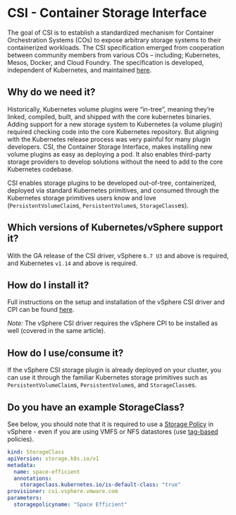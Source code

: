 # CSI - Container Storage Interface

The goal of CSI is to establish a standardized mechanism for Container Orchestration Systems (COs) to expose arbitrary storage systems to their containerized workloads. The CSI specification emerged from cooperation between community members from various COs – including; Kubernetes, Mesos, Docker, and Cloud Foundry. The specification is developed, independent of Kubernetes, and maintained [here](https://github.com/container-storage-interface/spec/blob/master/spec.md).

## Why do we need it?

Historically, Kubernetes volume plugins were “in-tree”, meaning they’re linked, compiled, built, and shipped with the core kubernetes binaries. Adding support for a new storage system to Kubernetes (a volume plugin) required checking code into the core Kubernetes repository. But aligning with the Kubernetes release process was very painful for many plugin developers. CSI, the Container Storage Interface, makes installing new volume plugins as easy as deploying a pod. It also enables third-party storage providers to develop solutions without the need to add to the core Kubernetes codebase.

CSI enables storage plugins to be developed out-of-tree, containerized, deployed via standard Kubernetes primitives, and consumed through the Kubernetes storage primitives users know and love (`PersistentVolumeClaim`s, `PersistentVolume`s, `StorageClass`es).

## Which versions of Kubernetes/vSphere support it?

With the GA release of the CSI driver, vSphere `6.7 U3` and above is required, and Kubernetes `v1.14` and above is required.

## How do I install it?

Full instructions on the setup and installation of the vSphere CSI driver and CPI can be found [here](https://cloud-provider-vsphere.sigs.k8s.io/tutorials/kubernetes-on-vsphere-with-kubeadm.html).

_Note:_ The vSphere CSI driver requires the vSphere CPI to be installed as well (covered in the same article).

## How do I use/consume it?

If the vSphere CSI storage plugin is already deployed on your cluster, you can use it through the familiar Kubernetes storage primitives such as `PersistentVolumeClaim`s, `PersistentVolume`s, and `StorageClass`es.

## Do you have an example StorageClass?

See below, you should note that it is required to use a [Storage Policy](https://docs.vmware.com/en/VMware-vSphere/6.7/com.vmware.vsphere.storage.doc/GUID-89091D59-D844-46B2-94C2-35A3961D23E7.html) in vSphere - even if you are using VMFS or NFS datastores (use [tag-based](https://blogs.vmware.com/virtualblocks/2018/07/26/using-tag-based-spbm-policies-to-manage-your-storage/) policies).

```yaml
kind: StorageClass
apiVersion: storage.k8s.io/v1
metadata:
  name: space-efficient
  annotations:
    storageclass.kubernetes.io/is-default-class: "true"
provisioner: csi.vsphere.vmware.com
parameters:
  storagepolicyname: "Space Efficient"
```

